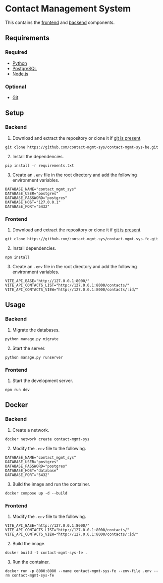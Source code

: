 # Contact Management System
This contains the [frontend](https://github.com/contact-mgmt-sys/contact-mgmt-sys-fe) and [backend](https://github.com/contact-mgmt-sys/contact-mgmt-sys-be) components.

## Requirements
### Required
* [Python](https://www.python.org/downloads/)
* [PostgreSQL](https://www.postgresql.org/)
* [Node.js](https://nodejs.org/en)
### Optional
* [Git](https://git-scm.com/downloads)

## Setup
### Backend
1. Download and extract the repository or clone it if [git is present](#optional).
```
git clone https://github.com/contact-mgmt-sys/contact-mgmt-sys-be.git
```
2. Install the dependencies.
```
pip install -r requirements.txt
```
3. Create an `.env` file in the root directory and add the following environment variables.
```env
DATABASE_NAME="contact_mgmt_sys"
DATABASE_USER="postgres"
DATABASE_PASSWORD="postgres"
DATABASE_HOST="127.0.0.1"
DATABASE_PORT="5432"
```
### Frontend
1. Download and extract the repository or clone it if [git is present](#optional).
```
git clone https://github.com/contact-mgmt-sys/contact-mgmt-sys-fe.git
```
2. Install dependencies.
```
npm install
```
3. Create an `.env` file in the root directory and add the following environment variables.
```env
VITE_API_BASE="http://127.0.0.1:8000/"
VITE_API_CONTACTS_LIST="http://127.0.0.1:8000/contacts/"
VITE_API_CONTACTS_VIEW="http://127.0.0.1:8000/contacts/:id/"
```

## Usage
### Backend
1. Migrate the databases.
```
python manage.py migrate
```
2. Start the server.
```
python manage.py runserver
```
### Frontend
1. Start the development server.
```
npm run dev
```

## Docker
### Backend
1. Create a network.
```
docker network create contact-mgmt-sys
```
2. Modify the `.env` file to the following.
```env
DATABASE_NAME="contact_mgmt_sys"
DATABASE_USER="postgres"
DATABASE_PASSWORD="postgres"
DATABASE_HOST="database"
DATABASE_PORT="5432"
```
3. Build the image and run the container.
```
docker compose up -d --build
```
### Frontend
1. Modify the `.env` file to the following.
```env
VITE_API_BASE="http://127.0.0.1:8000/"
VITE_API_CONTACTS_LIST="http://127.0.0.1:8000/contacts/"
VITE_API_CONTACTS_VIEW="http://127.0.0.1:8000/contacts/:id/"
```
2. Build the image.
```
docker build -t contact-mgmt-sys-fe .
```
3. Run the container.
```
docker run -p 8080:8080 --name contact-mgmt-sys-fe --env-file .env --rm contact-mgmt-sys-fe
```